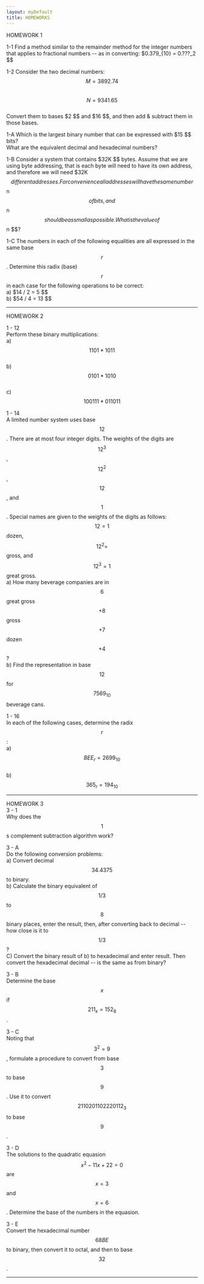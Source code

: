 ```yaml
---
layout: myDefault
title: HOMEWORKS
---
```


<a name="01"></a>
HOMEWORK 1  
  
1-1
Find a method similar to the remainder method for the integer numbers that applies to fractional numbers -- as in converting: $0.379_{10} = 0.???_2 $$  
  
1-2
Consider the two decimal numbers:  
$$ M = 3892.74 $$  
$$ N = 9341.65 $$  
Convert them to bases $2 $$ and $16 $$, and then add & subtract them in those bases.  
  
1-A
Which is the largest binary number that can be expressed with $15 $$ bits?  
What are the equivalent decimal and hexadecimal numbers?  
  
1-B
Consider a system that contains $32K $$ bytes.  Assume that we are using byte addressing, that is each byte will need to have its own address, and therefore we will need $32K $$ different addresses.  For convenience all addresses will have the same number $$ n $$ of bits, and $$ n $$ should be as small as possible.  
What is the value of $$ n $$?  
  
1-C
The numbers in each of the following equalities are all expressed in the same base $$ r $$.  Determine this radix (base) $$ r $$ in each case for the following operations to be correct:  
a) $14 / 2 = 5 $$  
b) $54 / 4 = 13 $$  
  
  
---  
  
  
<a name="02"></a>
HOMEWORK 2  
  
1 - 12  
Perform these binary multiplications:  
a) $$1101 * 1011$$  
b) $$0101 * 1010$$  
c) $$100111 * 011011$$  
  
1 - 14  
A limited number system uses base $$12$$.  There are at most four integer digits.  The weights of the digits are $$12^3$$, $$12^2$$, $$12$$, and $$1$$.  Special names are given to the weights of the digits as follows: $$12 = 1$$ dozen, $$12^2 =$$ gross, and $$12^3 = 1$$ great gross.  
a) How many beverage companies are in $$6 $$ great gross $$+ 8$$ gross $$+ 7$$ dozen $$+ 4$$ ?  
b) Find the representation in base $$12$$ for $$7569_{10}$$ beverage cans.  
  
1 - 16  
In each of the following cases, determine the radix $$r$$:  
a) $$BEE_r = 2699_{10}$$  
b) $$365_r = 194_{10}$$  
  
  
---  
  
  
<a name="03"></a>
HOMEWORK 3  
3 - 1  
Why does the $$1$$s complement subtraction algorithm work?  
  
3 - A  
Do the following conversion problems:  
a) Convert decimal $$34.4375$$ to binary.  
b) Calculate the binary equivalent of $$1/3$$ to $$8$$ binary places, enter the result, then, after converting back to decimal -- how close is it to $$1/3$$?   
C) Convert the binary result of b) to hexadecimal and enter result. Then convert the hexadecimal decimal -- is the same as from binary?  
  
3 - B  
Determine the base $$x$$ if $$211_x = 152_8$$.  
  
3 - C  
Noting that $$3^2 = 9$$, formulate a procedure to convert from base $$3$$ to base $$9$$.  Use it to convert $$2110201102220112_3$$ to base $$9$$.  

3 - D  
The solutions to the quadratic equasion $$x^2 - 11x + 22 = 0$$ are $$x = 3$$ and $$x = 6$$. Determine the base of the numbers in the equasion.  

3 - E  
Convert the hexadecimal number $$68BE$$ to binary, then convert it to octal, and then to base $$32$$.  
  
  
---  
  
  
  
<style>hr{border: 0;height: 0; border-top: 1px solid rgba(0, 0, 0, 0.1);}table{border-collapse: collapse;}table, td, th {text-align: left;padding:5px;border: 1px solid #dee1e4;}tr:nth-child(even) {background-color: #fafafa;}tr:nth-child(odd) {background-color: #ffffff;}hr.style-six{border: 0;height: 0; border-top: 1px solid rgba(0, 0, 0, 0.1);border-bottom: 1px solid rgba(255, 255, 255, 0.3);}a:link{text-decoration: none;color: #0000BF;}a:visited{text-decoration:none;color: #0000BF;}a:hover {text-decoration: none;color:#0000FF;}a:active {text-decoration:none;color:#00007F;}</style>
